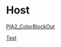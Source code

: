 # Host
[PlA2_ColorBlockOut](https://locbbb48.github.io/Video_Host/PLAColorBlockOut2/index.html)


[Test](https://locbbb48.github.io/Video_Host/test/index.html)
